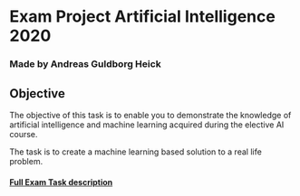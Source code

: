 # Exam Project Artificial Intelligence 2020

### Made by Andreas Guldborg Heick

## Objective
The objective of this task is to enable you to demonstrate the knowledge of artificial intelligence and machine learning acquired during the elective AI course.

The task is to create a machine learning based solution to a real life problem.

#### [Full Exam Task description](https://datsoftlyngby.github.io/soft2020spring/resources/32351e43-ExamTask.pdf)